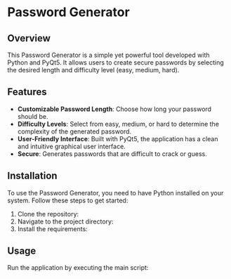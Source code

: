 # Password Generator

## Overview
This Password Generator is a simple yet powerful tool developed with Python and PyQt5. It allows users to create secure passwords by selecting the desired length and difficulty level (easy, medium, hard).

## Features
- **Customizable Password Length**: Choose how long your password should be.
- **Difficulty Levels**: Select from easy, medium, or hard to determine the complexity of the generated password.
- **User-Friendly Interface**: Built with PyQt5, the application has a clean and intuitive graphical user interface.
- **Secure**: Generates passwords that are difficult to crack or guess.

## Installation
To use the Password Generator, you need to have Python installed on your system. Follow these steps to get started:

1. Clone the repository:
2. Navigate to the project directory:
3. Install the requirements:

## Usage
Run the application by executing the main script:

